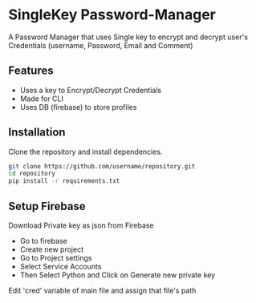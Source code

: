 # SingleKey Password-Manager

A Password Manager that uses Single key to encrypt and decrypt user's Credentials (username, Password, Email and Comment)

## Features
- Uses a key to Encrypt/Decrypt  Credentials
- Made for CLI
- Uses DB (firebase) to store profiles

## Installation
Clone the repository and install dependencies.

```sh
git clone https://github.com/username/repository.git
cd repository
pip install -r requirements.txt

```
## Setup Firebase 

Download Private key as json from Firebase
- Go to firebase
- Create new project
- Go to Project settings
- Select Service Accounts 
- Then Select Python and Click on Generate new private key

Edit 'cred' variable of main file and assign that file's path


 

